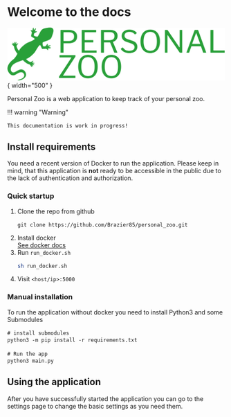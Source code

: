 # Welcome to the docs

![](img/logo-no-background.svg){ width="500" }

Personal Zoo is a web application to keep track of your personal zoo.

!!! warning "Warning"
    
    This documentation is work in progress!

## Install requirements

You need a recent version of Docker to run the application. Please keep in mind, that this application is **not** ready to be accessible in the public due to the lack of authentication and authorization.

### Quick startup

1. Clone the repo from github
    ```
    git clone https://github.com/Brazier85/personal_zoo.git
    ```
2. Install docker<br>
    [See docker docs](https://docs.docker.com/get-docker/)
3. Run `run_docker.sh`
    ```bash
    sh run_docker.sh
    ```
4. Visit `<host/ip>:5000`

### Manual installation
To run the application without docker you need to install Python3 and some Submodules

```shell
# install submodules
python3 -m pip install -r requirements.txt

# Run the app
python3 main.py
```

## Using the application

After you have successfully started the application you can go to the settings page to change the basic settings as you need them.

